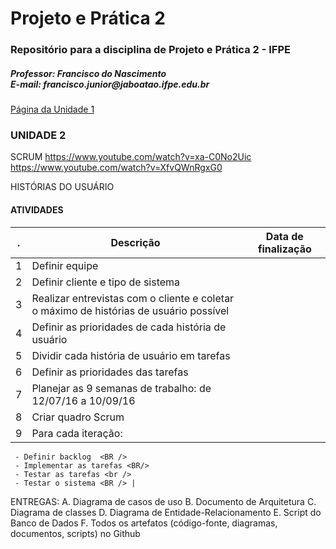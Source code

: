 # Projeto e Prática 2
<h3>Repositório para a disciplina de Projeto e Prática 2 - IFPE</h3>
<h5>Professor: Francisco do Nascimento <BR />
E-mail: francisco.junior@jaboatao.ifpe.edu.br
</h5>

<a href="README.md">Página da Unidade 1</a>

<h3>UNIDADE 2</h3>

SCRUM
https://www.youtube.com/watch?v=xa-C0No2Uic
https://www.youtube.com/watch?v=XfvQWnRgxG0

HISTÓRIAS DO USUÁRIO


#### ATIVIDADES 

. | Descrição | Data de finalização
--- | --------|-------
1 | Definir equipe |
2 | Definir cliente e tipo de sistema |
3 | Realizar entrevistas com o cliente e coletar o máximo de histórias de usuário possível |
4 | Definir as prioridades de cada história de usuário |
5 | Dividir cada história de usuário em tarefas |
6 | Definir as prioridades das tarefas |
7 | Planejar as 9 semanas de trabalho: de 12/07/16 a 10/09/16 |
8 | Criar quadro Scrum  |
9 | Para cada iteração: <BR />
     - Definir backlog  <BR />
     - Implementar as tarefas <BR/>
     - Testar as tarefas <br />
     - Testar o sistema <BR /> |
   

ENTREGAS:
A. Diagrama de casos de uso
B. Documento de Arquitetura
C. Diagrama de classes
D. Diagrama de Entidade-Relacionamento
E. Script do Banco de Dados
F. Todos os artefatos (código-fonte, diagramas, documentos, scripts) no Github


